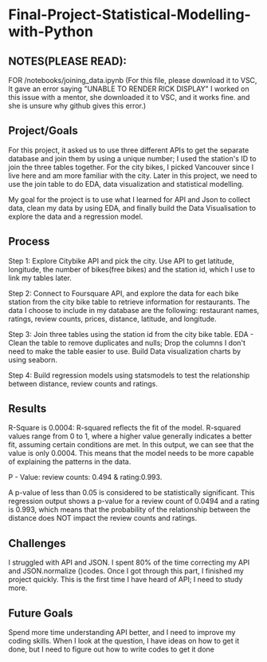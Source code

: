 # Final-Project-Statistical-Modelling-with-Python

## NOTES(PLEASE READ): 

FOR /notebooks/joining_data.ipynb (For this file, please download it to VSC, It gave an error saying "UNABLE TO RENDER RICK DISPLAY" I worked on this issue with a mentor, she downloaded it to VSC, and it works fine. and she is unsure why github gives this error.)

## Project/Goals

For this project,  it asked us to use three different APIs to get the separate database and join them by using a unique number; I used the station's ID to join the three tables together. For the city bikes, I picked Vancouver since I live here and am more familiar with the city. Later in this project, we need to use the join table to do EDA, data visualization and statistical modelling. 

My goal for the project is to use what I learned for API and Json to collect data, clean my data by using EDA, and finally build the Data Visualisation to explore the data and a regression model.


## Process

Step 1: Explore Citybike API and pick the city. Use API to get latitude, longitude, the number of bikes(free bikes) and the station id, which I use to link my tables later. 

Step 2: Connect to Foursquare API,  and explore the data for each bike station from the city bike table to retrieve information for restaurants. The data I choose to include in my database are the following: restaurant names, ratings, review counts, prices, distance, latitude, and longitude. 

Step 3: Join three tables using the station id from the city bike table. 
EDA - Clean the table to remove duplicates and nulls; Drop the columns I don't need to make the table easier to use. Build Data visualization charts by using seaborn.

Step 4: Build regression models using statsmodels to test the relationship between distance, review counts and ratings. 
      

## Results

R-Square is 0.0004: R-squared reflects the fit of the model. R-squared values range from 0 to 1, where a higher value generally indicates a better fit, assuming certain conditions are met. 
In this output, we can see that the value is only 0.0004. This means that the model needs to be more capable of explaining the patterns in the data.

P - Value: review counts: 0.494 & rating:0.993.

A p-value of less than 0.05 is considered to be statistically significant. 
This regression output shows a p-value for a review count of 0.0494 and a rating is 0.993, which means that the probability of the relationship between the distance does NOT  impact the review counts and ratings. 


## Challenges 

I struggled with API and JSON. I spent 80% of the time correcting my API and JSON.normalize ()codes. Once I got through this part, I finished my project quickly. This is the first time I have heard of  API; I need to study more. 


## Future Goals

Spend more time understanding API better, and I need to improve my coding skills. When I look at the question, I have ideas on how to get it done, but I need to figure out how to write codes to get it done
